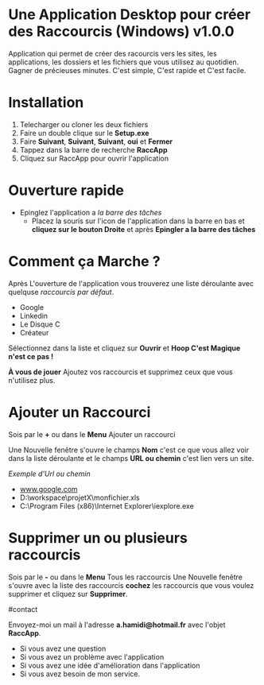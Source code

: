 # Une Application Desktop pour créer des Raccourcis (Windows) v1.0.0
Application qui permet de créer des racourcis vers les sites, les applications, les dossiers et les fichiers que vous utilisez au quotidien.
Gagner de précieuses minutes.
C'est simple, C'est rapide et C'est facile.

# Installation 

1. Telecharger ou cloner les deux fichiers
2. Faire un double clique sur le __Setup.exe__
3. Faire __Suivant__, __Suivant__, __Suivant__, __oui__ et __Fermer__
4. Tappez dans la barre de recherche __RaccApp__
5. Cliquez sur RaccApp pour ouvrir l'application

# Ouverture rapide

* Epinglez l'application a *la barre des tâches*
  * Placez la souris sur l'icon de l'application dans la barre en bas et __cliquez sur le bouton Droite__ et après __Epingler a la barre des tâches__
  
  
# Comment ça Marche ? 
  
Après L'ouverture de l'application vous trouverez une liste déroulante avec quelquse *raccourcis par défaut*.
  * Google
  * Linkedin
  * Le Disque C
  * Créateur

Sélectionnez dans la liste et cliquez sur __Ouvrir__  et __Hoop C'est Magique n'est ce pas !__  
  
__À vous de jouer__ Ajoutez vos raccourcis et supprimez ceux que vous n'utilisez plus.

# Ajouter un Raccourci

Sois par le __+__ ou dans le __Menu__ Ajouter un raccourci

Une Nouvelle fenêtre s'ouvre le champs __Nom__ c'est ce que vous allez voir dans la liste déroulante et le champs __URL ou chemin__ c'est lien vers un site.

*Exemple d'Url ou chemin*
  * www.google.com
  * D:\workspace\projetX\monfichier.xls
  * C:\Program Files (x86)\Internet Explorer\iexplore.exe

# Supprimer un ou plusieurs raccourcis

Sois par le __-__ ou dans le __Menu__ Tous les raccourcis
Une Nouvelle fenêtre s'ouvre avec la liste des raccourcis __cochez__ les raccourcis que vous voulez supprimer et cliquez sur __Supprimer__.



#contact

Envoyez-moi un mail à l'adresse __a.hamidi@hotmail.fr__ avec l'objet __RaccApp__. 
* Si vous avez une question
* Si vous avez un problème avec l'application
* Si vous avez une idée d'amélioration dans l'application
* Si vous avez besoin de mon service.



